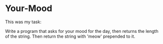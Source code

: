 # Your-Mood

This was my task:

Write a program that asks for your mood for the day,
then returns the length of the string.
Then return the string with 'meow' prepended to it.

